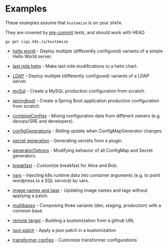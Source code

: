 # Examples

These examples assume that `kustomize` is on your `$PATH`.

They are covered by [pre-commit](../bin/pre-commit.sh)
tests, and should work with HEAD

<!-- @installkustomize @test -->
```
go get sigs.k8s.io/kustomize
```

 * [hello world](helloWorld/README.md) - Deploy multiple
   (differently configured) variants of a simple Hello
   World server.

 * [last mile helm](chart.md) - Make last mile modifications to
   a helm chart.

 * [LDAP](ldap/README.md) - Deploy multiple
   (differently configured) variants of a LDAP server.

 * [mySql](mySql/README.md) - Create a MySQL production
   configuration from scratch.

 * [springboot](springboot/README.md) - Create a Spring Boot
   application production configuration from scratch.

 * [combineConfigs](combineConfigs.md) -
   Mixing configuration data from different owners
   (e.g. devops/SRE and developers).

 * [configGenerations](configGeneration.md) -
   Rolling update when ConfigMapGenerator changes.

 * [secret generation](secretGeneratorPlugin.md) - Generating secrets from a plugin.

 * [generatorOptions](generatorOptions.md) -
   Modifying behavior of all ConfigMap and Secret generators.

 * [breakfast](breakfast.md) - Customize breakfast for
   Alice and Bob.

 * [vars](wordpress/README.md) - Injecting k8s runtime data into
    container arguments (e.g. to point wordpress to a SQL service) by vars.

 * [image names and tags](image.md) - Updating image names and tags without applying a patch.

 * [multibases](multibases/README.md) - Composing three variants (dev, staging, production) with a common base.

 * [remote target](remoteBuild.md) - Building a kustomization from a github URL

 * [json patch](jsonpatch.md) - Apply a json patch in a kustomization

 * [transformer configs](transformerconfigs/README.md) - Customize transformer configurations
